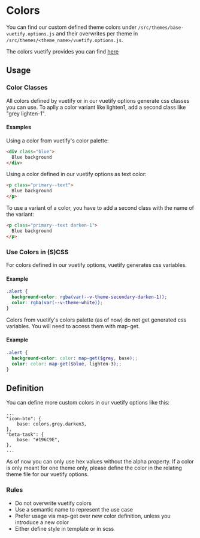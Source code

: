 # Colors

You can find our custom defined theme colors under `/src/themes/base-vuetify.options.js` and their overwrites per theme in `/src/themes/<theme_name>/vuetify.options.js`.

The colors vuetify provides you can find [here](https://v2.vuetifyjs.com/en/styles/colors/)

## Usage

### Color Classes

All colors defined by vuetify or in our vuetify options generate css classes you can use. To aplly a color variant like lighten1, add a second class like "grey lighten-1".

#### Examples

Using a color from vuetify's color palette:

```HTML
<div class="blue">
  Blue background
</div>
```

Using a color defined in our vuetify options as text color:

```HTML
<p class="primary--text">
  Blue background
</p>
```

To use a variant of a color, you have to add a second class with the name of the variant:

```HTML
<p class="primary--text darken-1">
  Blue background
</p>
```

### Use Colors in (S)CSS

For colors defined in our vuetify options, vuetify generates css variables.

#### Example

```SCSS
.alert {
  background-color: rgba(var(--v-theme-secondary-darken-1));
  color: rgba(var(--v-theme-white));
}
```

Colors from vuetify's colors palette (as of now) do not get generated css variables. You will need to access them with map-get.

#### Example

```SCSS
.alert {
  background-color: color: map-get($grey, base);;
  color: color: map-get($blue, lighten-3);;
}
```

## Definition

You can define more custom colors in our vuetify options like this:

```JS
...
"icon-btn": {
	base: colors.grey.darken3,
},
"beta-task": {
	base: "#196C9E",
},
...
```

As of now you can only use hex values without the alpha property. If a color is only meant for one theme only, please define the color in the relating theme file for our vuetify options.

### Rules

- Do not overwrite vuetify colors
- Use a semantic name to represent the use case
- Prefer usage via map-get over new color definition, unless you introduce a new color
- Either define style in template or in scss
